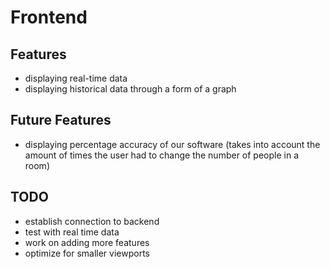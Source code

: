 # Frontend

## Features
- displaying real-time data
- displaying historical data through a form of a graph

## Future Features
- displaying percentage accuracy of our software (takes into account the amount of times the user had to change the number of people in a room)

## TODO
- establish connection to backend
- test with real time data
- work on adding more features
- optimize for smaller viewports